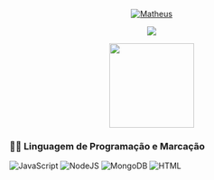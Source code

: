 <p align="center">
    <a href="https://github.com/yTheuuszBR">
        <img src="https://user-images.githubusercontent.com/20955511/199138068-0a7b7b75-a024-4f00-803f-30a19c5d1b2d.png" alt="Matheus" />
    </a>
  </p>

<p align="center">
    <img src="https://readme-typing-svg.demolab.com?font=Fira+Code&pause=1000&center=true&vCenter=true&repeat=true&width=440&height=45&lines=JavaScript+Developer" /></a>
  </p>

<div align="center">
  <a href="https://github.com/yTheuuszBR">
    <img height="150em" src="https://github-readme-stats.vercel.app/api?username=yTheuuszBR&count_private=true&include_all_commits=true&show_icons=true&theme=dracula&hide_border=true&bg_color=&title_color=36BCF7FF&icon_color=F8D866&show_owner=true"/>
  </a>
</div>

<h3>👨‍💻 Linguagem de Programação e Marcação</h3>

![JavaScript](https://img.shields.io/badge/javascript-F0DB4F?style=for-the-badge&logo=javascript&logoColor=white)
![NodeJS](https://img.shields.io/badge/node.js-43853D?style=for-the-badge&logo=node.js&logoColor=white)
![MongoDB](https://img.shields.io/badge/mongodb-43853D?style=for-the-badge&logo=mongodb&logoColor=white)
![HTML](https://img.shields.io/badge/HTML-E34F26?style=for-the-badge&logo=html5&logoColor=white)
